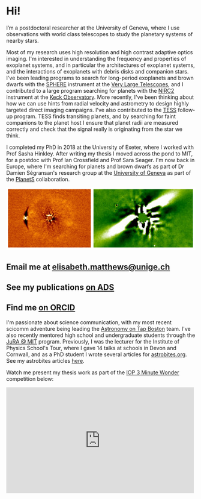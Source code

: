 # Hi!

I’m a postdoctoral researcher at the University of Geneva, where I use observations with world class telescopes to study the planetary systems of nearby stars.

Most of my research uses high resolution and high contrast adaptive optics imaging. I'm interested in understanding the frequency and properties of exoplanet systems, and in particular the architectures of exoplanet systems, and the interactions of exoplanets with debris disks and companion stars. I've been leading programs to search for long-period exoplanets and brown dwarfs with the [SPHERE](https://www.eso.org/sci/facilities/paranal/instruments/sphere.html) instrument at the [Very Large Telescopes](https://www.eso.org/public/usa/teles-instr/paranal-observatory/vlt/), and I contributed to a large program searching for planets with the [NIRC2](https://www2.keck.hawaii.edu/inst/nirc2/) instrument at the [Keck Observatory](http://www.keckobservatory.org/). More recently, I've been thinking about how we can use hints from radial velocity and astrometry to design highly targeted direct imaging campaigns. I've also contributed to the [TESS](https://tess.mit.edu/) follow-up program. TESS finds transiting planets, and by searching for faint companions to the planet host I ensure that planet radii are measured correctly and check that the signal really is originating from the star we think.

I completed my PhD in 2018 at the University of Exeter, where I worked with Prof Sasha Hinkley. After writing my thesis I moved across the pond to MIT, for a postdoc with Prof Ian Crossfield and Prof Sara Seager. I'm now back in Europe, where I'm searching for planets and brown dwarfs as part of Dr Damien Ségransan's research group at the [University of Geneva](https://www.unige.ch/sciences/astro/en/) as part of the [PlanetS](http://nccr-planets.ch/) collaboration.

![Images of a low-mass stellar companion and the BD +45 598 disk](images/bd_disk.png)

## Email me at [elisabeth.matthews@unige.ch](mailto:elisabeth.matthews@unige.ch)

## See my publications [on ADS](https://ui.adsabs.harvard.edu/search/q=docs(library%2F3q9CQGufQNOelb8sO5DOpg)&sort=date%20desc%2C%20bibcode%20desc&p_=0)

## Find me [on ORCID](https://orcid.org/0000-0003-0593-1560)

I'm passionate about science communication, with my most recent scicomm adventure being leading the [Astronomy on Tap Boston](https://www.facebook.com/aotboston/) team. I've also recently mentored high school and undergraduate students through the [JuRA @ MIT](https://clarasousasilva.com/jura) program. Previously, I was the lecturer for the Institute of Physics School's Tour, where I gave 14 talks at schools in Devon and Cornwall, and as a PhD student I wrote several articles for [astrobites.org](https://astrobites.org). See my astrobites articles [here](https://astrobites.org/author/ematthews/).

Watch me present my thesis work as part of the [IOP 3 Minute Wonder](https://www.iop.org/activity/3-minute-wonder/page_60438.html#gref) competition below:

<iframe width="500" height="281" src="https://www.youtube.com/embed/UDVLm8WPB8U" frameborder="0" allow="accelerometer; autoplay; encrypted-media; gyroscope; picture-in-picture" allowfullscreen></iframe>

